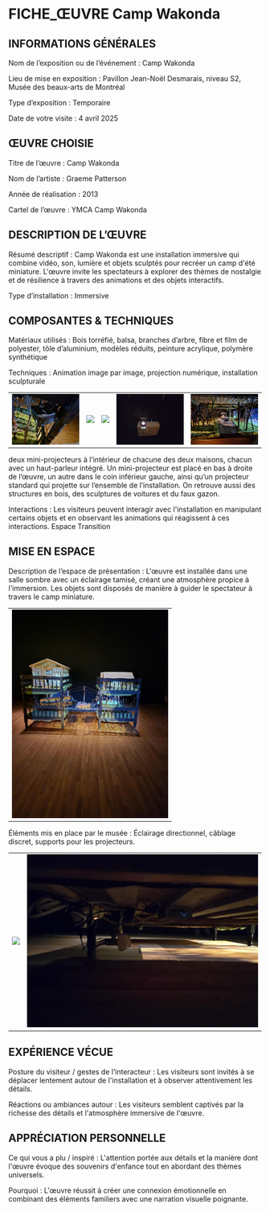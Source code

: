 # FICHE_ŒUVRE Camp Wakonda
## INFORMATIONS GÉNÉRALES
Nom de l’exposition ou de l’événement : Camp Wakonda

Lieu de mise en exposition : Pavillon Jean-Noël Desmarais, niveau S2, Musée des beaux-arts de Montréal

Type d’exposition : Temporaire

Date de votre visite : 4 avril 2025

## ŒUVRE CHOISIE
Titre de l’œuvre : Camp Wakonda

Nom de l’artiste : Graeme Patterson

Année de réalisation : 2013

Cartel de l’œuvre : YMCA Camp Wakonda

## DESCRIPTION DE L’ŒUVRE
Résumé descriptif : Camp Wakonda est une installation immersive qui combine vidéo, son, lumière et objets sculptés pour recréer un camp d'été miniature. L'œuvre invite les spectateurs à explorer des thèmes de nostalgie et de résilience à travers des animations et des objets interactifs.

Type d’installation : Immersive

## COMPOSANTES & TECHNIQUES
Matériaux utilisés : Bois torréfié, balsa, branches d’arbre, fibre et film de polyester, tôle d’aluminium, modèles réduits, peinture acrylique, polymère synthétique
  
Techniques : Animation image par image, projection numérique, installation sculpturale
<table align="center">
<tr>
<td><img src="https://github.com/Yasser-ElF/H25_V11_inspirations_El_Fantroussi/blob/main/Visite_MBAM/medias/miniprojecteure_haut_parleur%20.jpg"></td>
<td><img src="https://github.com/Yasser-ElF/H25_V11_inspirations_El_Fantroussi/blob/main/Visite_MBAM/medias/maison_int%C3%A9rieure.jpg"></td>
<td><img src="https://github.com/Yasser-ElF/H25_V11_inspirations_El_Fantroussi/blob/main/Visite_MBAM/medias/maison_int%C3%A9rieure_2emetage.jpg"></td>
<td><img src="https://github.com/Yasser-ElF/H25_V11_inspirations_El_Fantroussi/blob/main/Visite_MBAM/medias/projecteur_sol.jpg"></td>
<td><img src="https://github.com/Yasser-ElF/H25_V11_inspirations_El_Fantroussi/blob/main/Visite_MBAM/medias/vue_adroite.jpg"></td>
</tr>
</table> 

deux mini-projecteurs à l’intérieur de chacune des deux maisons, chacun avec un haut-parleur intégré. Un mini-projecteur est placé en bas à droite de l’œuvre, un autre dans le coin inférieur gauche, ainsi qu’un projecteur standard qui projette sur l’ensemble de l’installation. On retrouve aussi des structures en bois, des sculptures de voitures et du faux gazon.

Interactions : Les visiteurs peuvent interagir avec l'installation en manipulant certains objets et en observant les animations qui réagissent à ces interactions.​
Espace Transition

## MISE EN ESPACE
Description de l’espace de présentation : L'œuvre est installée dans une salle sombre avec un éclairage tamisé, créant une atmosphère propice à l'immersion. Les objets sont disposés de manière à guider le spectateur à travers le camp miniature.
<table align="center">
<tr>
<td><img src="https://github.com/Yasser-ElF/H25_V11_inspirations_El_Fantroussi/blob/main/Visite_MBAM/medias/vue_ensemble.jpg" width="311px" height="415px"></td>
</tr>
</table> 
Éléments mis en place par le musée : Éclairage directionnel, câblage discret, supports pour les projecteurs.
<table align="center">
<tr>
<td><img src="https://github.com/Yasser-ElF/H25_V11_inspirations_El_Fantroussi/blob/main/Visite_MBAM/medias/lumi%C3%A9re_plafon.jpg"></td>
<td><img src="https://github.com/Yasser-ElF/H25_V11_inspirations_El_Fantroussi/blob/main/Visite_MBAM/medias/cables_prises.jpg"></td>
</tr>
</table> 

## EXPÉRIENCE VÉCUE
Posture du visiteur / gestes de l’interacteur : Les visiteurs sont invités à se déplacer lentement autour de l'installation et à observer attentivement les détails.

Réactions ou ambiances autour : Les visiteurs semblent captivés par la richesse des détails et l'atmosphère immersive de l'œuvre.​

## APPRÉCIATION PERSONNELLE
Ce qui vous a plu / inspiré : L'attention portée aux détails et la manière dont l'œuvre évoque des souvenirs d'enfance tout en abordant des thèmes universels.

Pourquoi : L'œuvre réussit à créer une connexion émotionnelle en combinant des éléments familiers avec une narration visuelle poignante.

